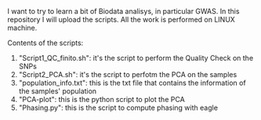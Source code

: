 I want to try to learn a bit of Biodata analisys, in particular GWAS. In this repository I will upload the scripts.
All the work is performed on LINUX machine.

Contents of the scripts:
1. "Script1_QC_finito.sh": it's the script to perform the Quality Check on the SNPs
2. "Script2_PCA.sh": it's the script to perfotm the PCA on the samples
3. "population_info.txt": this is the txt file that contains the information of the samples' population
4. "PCA-plot": this is the python script to plot the PCA
5. "Phasing.py": this is the script to compute phasing with eagle
